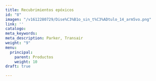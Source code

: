 ```yaml
---
title: Recubrimientos epóxicos
id: "8"
imagen: "/v1612280729/Dise%C3%B1o_sin_t%C3%ADtulo_14_arm5vo.png"
link: ''
catalogo: 
meta_keywords: 
meta_description: Parker, Transair
weight: "9"
menu:
  principal:
    parent: Productos
    weight: 10
draft: true

---
```

